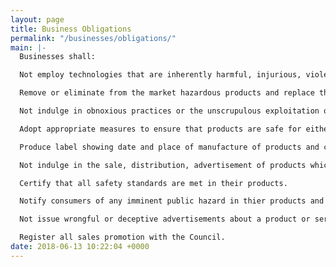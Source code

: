 ```yaml
---
layout: page
title: Business Obligations
permalink: "/businesses/obligations/"
main: |-
  Businesses shall:

  Not employ technologies that are inherently harmful, injurious, violent and highly hazardous to consumers.

  Remove or eliminate from the market hazardous products and replace them with products that are safer and more appropriate.

  Not indulge in obnoxious practices or the unscrupulous exploitation of consumers.

  Adopt appropriate measures to ensure that products are safe for either intended or normally safe use.

  Produce label showing date and place of manufacture of products and certificate of compliance.

  Not indulge in the sale, distribution, advertisement of products which do not comply with safety or health regulations.

  Certify that all safety standards are met in their products.

  Notify consumers of any imminent public hazard in thier products and withdraw such products from the market.

  Not issue wrongful or deceptive advertisements about a product or service.

  Register all sales promotion with the Council.
date: 2018-06-13 10:22:04 +0000
---
```

